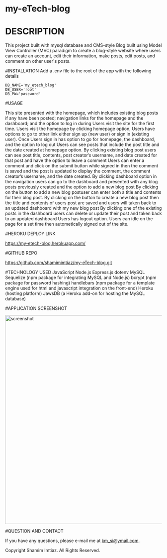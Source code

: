 # my-eTech-blog

# DESCRIPTION
This project built with mysql database and CMS-style Blog built using Model View Controller (MVC) paradigm
to create a blog-style website where users can create an account, edit their information, make posts, edit posts, and 
comment on other user's posts.

#INSTALLATION
Add a .env file to the root of the app with the following details
``` 
DB_NAME='my_etech_blog' 
DB_USER='root' 
DB_PW='password'
```

#USAGE

This site presented with the homepage, which includes existing blog posts if any have been posted; navigation links for the homepage and the dashboard; and the option to log in during Users visit the site for the first time.
Users visit the homepage by clicking homepage option, 
Users have options to go to other link either sign up (new user) or sign in (existing user). 
Once Users sign in has option to go for homepage, the dashboard, and the option to log out
Users can see posts that include the post title and the date created at homepage option.
By clicking existing blog post users can see post title, contents, post creator’s username, and date created for that post and have the option to leave a comment
Users can enter a comment and click on the submit button while signed in then the comment is saved and the post is updated to display the comment, the comment creator’s username, and the date created.
By clicking dashboard option in the navigation users can go to the dashboard and presented with any blog posts previously created and the option to add a new blog post
By clicking on the button to add a new blog postuser can enter both a title and contents for their blog post.
By clicking on the button to create a new blog post then the title and contents of users post are saved and users will taken back to an updated dashboard with my new blog post
By clicking one of the existing posts in the dashboard users can delete or update their post and taken back to an updated dashboard
Users has logout option.
Users can idle on the page for a set time then autometically signed out of the site.

#HEROKU DEPLOY LINK

https://my-etech-blog.herokuapp.com/

#GITHUB REPO

https://github.com/shamimimtiaz/my-eTech-blog.git

#TECHNOLOGY USED 
JavaScript
Node.js
Express.js
dotenv 
MySQL
Sequelize (npm package for integrating MySQL and Node.js)
bcrypt (npm package for password hashing)
handlebars (npm package for a template engine used for html and javascript integration on the front-end)
Heroku (hosting platform)
JawsDB (a Heroku add-on for hosting the MySQL database)

#APPLICATION SCREENSHOT

<img width="670" alt="screenshot" src="https://user-images.githubusercontent.com/75001492/111075643-584d1a00-84bf-11eb-8113-72d56a9ff143.PNG">


#QUESTION AND CONTACT 

If you have any questions, please e-mail me at km_si@ymail.com.



Copyright Shamim Imtiaz. All Rights Reserved.







